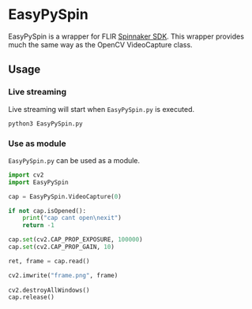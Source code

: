 # EasyPySpin

EasyPySpin is a wrapper for FLIR [Spinnaker SDK](https://www.flir.com/products/spinnaker-sdk/). This wrapper provides much the same way as the OpenCV VideoCapture class.


## Usage
### Live streaming
Live streaming will start when `EasyPySpin.py` is executed.
```
python3 EasyPySpin.py
```

### Use as module
`EasyPySpin.py` can be used as a module.
```python
import cv2
import EasyPySpin

cap = EasyPySpin.VideoCapture(0)

if not cap.isOpened():
    print("cap cant open\nexit")
    return -1

cap.set(cv2.CAP_PROP_EXPOSURE, 100000)
cap.set(cv2.CAP_PROP_GAIN, 10)

ret, frame = cap.read()

cv2.imwrite("frame.png", frame)
    
cv2.destroyAllWindows()
cap.release()
```
